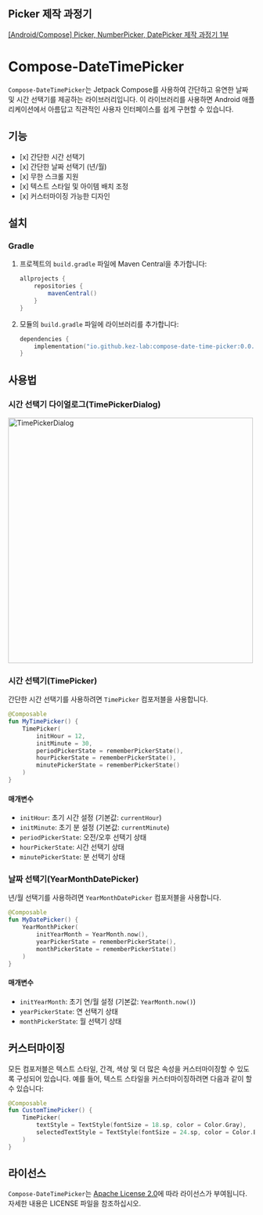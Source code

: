 
## Picker 제작 과정기
[[Android/Compose] Picker, NumberPicker, DatePicker 제작 과정기 1부](https://velog.io/@kej_ad/AndroidCompose-Year-Month-DatePicker-%EB%A7%8C%EB%93%A4%EA%B8%B0)

# Compose-DateTimePicker
`Compose-DateTimePicker`는 Jetpack Compose를 사용하여 간단하고 유연한 날짜 및 시간 선택기를 제공하는 라이브러리입니다. 이 라이브러리를 사용하면 Android 애플리케이션에서 아름답고 직관적인 사용자 인터페이스를 쉽게 구현할 수 있습니다.

## 기능

- \[x\] 간단한 시간 선택기
- \[x\] 간단한 날짜 선택기 (년/월)
- \[x\] 무한 스크롤 지원
- \[x\] 텍스트 스타일 및 아이템 배치 조정
- \[x\] 커스터마이징 가능한 디자인

## 설치

### Gradle

1. 프로젝트의 `build.gradle` 파일에 Maven Central을 추가합니다:

    ```groovy
    allprojects {
        repositories {
            mavenCentral()
        }
    }
    ```

2. 모듈의 `build.gradle` 파일에 라이브러리를 추가합니다:

    ```kotlin
    dependencies {
        implementation("io.github.kez-lab:compose-date-time-picker:0.0.3")
    }
    ```

## 사용법

### 시간 선택기 다이얼로그(TimePickerDialog)
<img src="https://github.com/user-attachments/assets/90cc3bbb-6e28-40e9-8480-4924b362d7c6" alt="TimePickerDialog" width="500"/>

### 시간 선택기(TimePicker)
간단한 시간 선택기를 사용하려면 `TimePicker` 컴포저블을 사용합니다.

```kotlin
@Composable
fun MyTimePicker() {
    TimePicker(
        initHour = 12,
        initMinute = 30,
        periodPickerState = rememberPickerState(),
        hourPickerState = rememberPickerState(),
        minutePickerState = rememberPickerState()
    )
}
```

#### 매개변수

- `initHour`: 초기 시간 설정 (기본값: `currentHour`)
- `initMinute`: 초기 분 설정 (기본값: `currentMinute`)
- `periodPickerState`: 오전/오후 선택기 상태
- `hourPickerState`: 시간 선택기 상태
- `minutePickerState`: 분 선택기 상태

### 날짜 선택기(YearMonthDatePicker)

년/월 선택기를 사용하려면 `YearMonthDatePicker` 컴포저블을 사용합니다.

```kotlin
@Composable
fun MyDatePicker() {
    YearMonthPicker(
        initYearMonth = YearMonth.now(),
        yearPickerState = rememberPickerState(),
        monthPickerState = rememberPickerState()
    )
}
```

#### 매개변수

- `initYearMonth`: 초기 연/월 설정 (기본값: `YearMonth.now()`)
- `yearPickerState`: 연 선택기 상태
- `monthPickerState`: 월 선택기 상태

## 커스터마이징

모든 컴포저블은 텍스트 스타일, 간격, 색상 및 더 많은 속성을 커스터마이징할 수 있도록 구성되어 있습니다. 예를 들어, 텍스트 스타일을 커스터마이징하려면 다음과 같이 할 수 있습니다:

```kotlin
@Composable
fun CustomTimePicker() {
    TimePicker(
        textStyle = TextStyle(fontSize = 18.sp, color = Color.Gray),
        selectedTextStyle = TextStyle(fontSize = 24.sp, color = Color.Black)
    )
}
```

## 라이선스

`Compose-DateTimePicker`는 [Apache License 2.0](./LICENSE)에 따라 라이선스가 부여됩니다. 자세한 내용은 LICENSE 파일을 참조하십시오.


